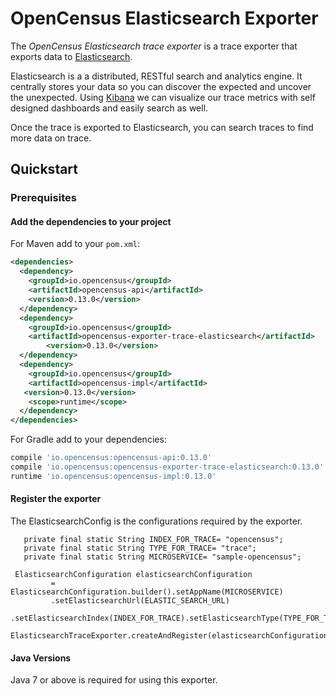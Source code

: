 # OpenCensus Elasticsearch Exporter

The *OpenCensus Elasticsearch trace exporter* is a trace exporter that exports
data to [Elasticsearch](https://www.elastic.co/products/elasticsearch).

Elasticsearch is a a distributed, RESTful search and analytics engine.
It centrally stores your data so you can discover the expected and uncover the unexpected.
Using [Kibana](https://www.elastic.co/products/kibana) we can visualize our trace metrics
with self designed dashboards and easily search as well.

Once the trace is exported to Elasticsearch, you can search traces to find more data on trace.



## Quickstart


### Prerequisites

#### Add the dependencies to your project

For Maven add to your `pom.xml`:

```xml
<dependencies>
  <dependency>
    <groupId>io.opencensus</groupId>
    <artifactId>opencensus-api</artifactId>
    <version>0.13.0</version>
  </dependency>
  <dependency>
    <groupId>io.opencensus</groupId>
    <artifactId>opencensus-exporter-trace-elasticsearch</artifactId>
        <version>0.13.0</version>
  </dependency>
  <dependency>
    <groupId>io.opencensus</groupId>
    <artifactId>opencensus-impl</artifactId>
   <version>0.13.0</version>
    <scope>runtime</scope>
  </dependency>
</dependencies>
```

For Gradle add to your dependencies:

```groovy
compile 'io.opencensus:opencensus-api:0.13.0'
compile 'io.opencensus:opencensus-exporter-trace-elasticsearch:0.13.0'
runtime 'io.opencensus:opencensus-impl:0.13.0'
```

#### Register the exporter

The ElasticsearchConfig is the configurations required by the exporter.

   ```private final static String ELASTIC_SEARCH_URL= "http://localhost:9200";
      private final static String INDEX_FOR_TRACE= "opencensus";
      private final static String TYPE_FOR_TRACE= "trace";
      private final static String MICROSERVICE= "sample-opencensus";

    ElasticsearchConfiguration elasticsearchConfiguration
            = ElasticsearchConfiguration.builder().setAppName(MICROSERVICE)
            .setElasticsearchUrl(ELASTIC_SEARCH_URL)
            .setElasticsearchIndex(INDEX_FOR_TRACE).setElasticsearchType(TYPE_FOR_TRACE).build();
    ElasticsearchTraceExporter.createAndRegister(elasticsearchConfiguration);
```

#### Java Versions

Java 7 or above is required for using this exporter.


